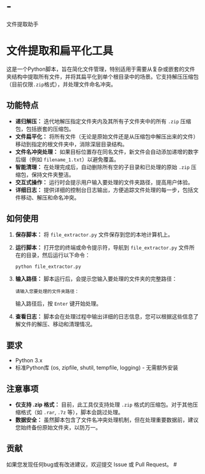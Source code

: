# -
文件提取助手
# 文件提取和扁平化工具

这是一个Python脚本，旨在简化文件管理，特别适用于需要从复杂或嵌套的文件夹结构中提取所有文件，并将其扁平化到单个根目录中的场景。它支持解压压缩包（目前仅限`.zip`格式），并处理文件命名冲突。

## 功能特点

*   **递归解压：** 迭代地解压指定文件夹内及其所有子文件夹中的所有 `.zip` 压缩包，包括嵌套的压缩包。
*   **文件扁平化：** 将所有文件（无论是原始文件还是从压缩包中解压出来的文件）移动到指定的根文件夹中，消除深层目录结构。
*   **文件名冲突处理：** 如果目标位置存在同名文件，新文件会自动添加递增的数字后缀（例如 `filename_1.txt`）以避免覆盖。
*   **智能清理：** 在处理完成后，自动删除所有空的子目录和已处理的原始 `.zip` 压缩包，保持文件夹整洁。
*   **交互式操作：** 运行时会提示用户输入要处理的文件夹路径，提高用户体验。
*   **详细日志：** 提供详细的控制台日志输出，方便追踪文件处理的每一步，包括文件移动、解压和命名冲突。

## 如何使用

1.  **保存脚本：** 将 `file_extractor.py` 文件保存到您的本地计算机上。

2.  **运行脚本：** 打开您的终端或命令提示符，导航到 `file_extractor.py` 文件所在的目录，然后运行以下命令：

    ```bash
    python file_extractor.py
    ```

3.  **输入路径：** 脚本运行后，会提示您输入要处理的文件夹的完整路径：

    ```
    请输入您要处理的文件夹路径： 
    ```

    输入路径后，按 `Enter` 键开始处理。

4.  **查看日志：** 脚本会在处理过程中输出详细的日志信息，您可以根据这些信息了解文件的解压、移动和清理情况。

## 要求

*   Python 3.x
*   标准Python库 (os, zipfile, shutil, tempfile, logging) - 无需额外安装

## 注意事项

*   **仅支持 .zip 格式：** 目前，此工具仅支持处理 `.zip` 格式的压缩包。对于其他压缩格式（如 `.rar`, `.7z` 等），脚本会跳过处理。
*   **数据安全：** 虽然脚本包含了文件名冲突处理机制，但在处理重要数据前，建议您始终备份原始文件夹，以防万一。

## 贡献

如果您发现任何bug或有改进建议，欢迎提交 Issue 或 Pull Request。 #
